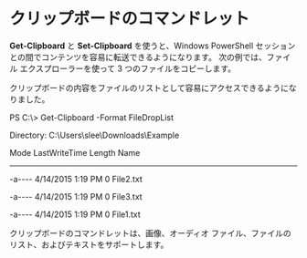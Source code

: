 # クリップボードのコマンドレット
**Get-Clipboard** と **Set-Clipboard** を使うと、Windows PowerShell セッションとの間でコンテンツを容易に転送できるようになります。 次の例では、ファイル エクスプローラーを使って 3 つのファイルをコピーします。

クリップボードの内容をファイルのリストとして容易にアクセスできるようになりました。

PS C:\\&gt; Get-Clipboard -Format FileDropList

Directory: C:\\Users\\slee\\Downloads\\Example

Mode LastWriteTime Length Name

---- ------------- ------ ----

-a---- 4/14/2015 1:19 PM 0 File2.txt

-a---- 4/14/2015 1:19 PM 0 File3.txt

-a---- 4/14/2015 1:19 PM 0 File1.txt

クリップボードのコマンドレットは、画像、オーディオ ファイル、ファイルのリスト、およびテキストをサポートします。
<!--HONumber=Mar16_HO2-->

